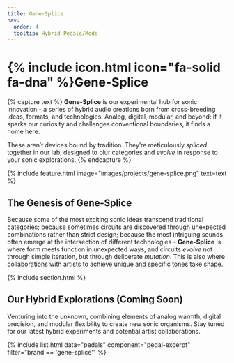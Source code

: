 ```yaml
---
title: Gene-Splice
nav:
  order: 4
  tooltip: Hybrid Pedals/Mods
---
```


# {% include icon.html icon="fa-solid fa-dna" %}Gene-Splice

{% capture text %}
**Gene-Splice** is our experimental hub for sonic innovation - a series of hybrid audio creations born from cross-breeding ideas, formats, and technologies. Analog, digital, modular, and beyond: if it sparks our curiosity and challenges conventional boundaries, it finds a home here.

These aren’t devices bound by tradition. They’re meticulously _spliced_ together in our lab, designed to blur categories and _evolve_ in response to your sonic explorations.
{% endcapture %}

{% include feature.html
  image="images/projects/gene-splice.png"
  text=text
%}

## The Genesis of Gene-Splice

Because some of the most exciting sonic ideas transcend traditional categories; because sometimes circuits are discovered through unexpected combinations rather than strict design; because the most intriguing sounds often emerge at the intersection of different technologies - **Gene-Splice** is where form meets function in unexpected ways, and circuits _evolve_ not through simple iteration, but through deliberate _mutation_. This is also where collaborations with artists to achieve unique and specific tones take shape.

{% include section.html %}

## Our Hybrid Explorations (Coming Soon)

Venturing into the unknown, combining elements of analog warmth, digital precision, and modular flexibility to create new sonic organisms. Stay tuned for our latest hybrid experiments and potential artist collaborations.

{%
  include list.html
  data="pedals"
  component="pedal-excerpt"
  filter="brand == 'gene-splice'"
%}